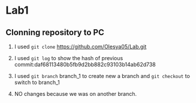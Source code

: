 # Lab1

## Clonning repository to PC
1. I used `git clone` https://github.com/Olesya05/Lab.git

2. I used `git log` to show the hash of previous commit:daf68113480b5fb9d2bb882c93103b14ab62d738

3. I used `git branch` branch_1 to create new a branch and `git checkout` to switch to branch_1

4. NO changes because we was on another branch.
